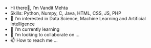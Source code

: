 - Hi there👋, I’m Vandit Mehta
- Skills: Python, Numpy, C, Java, HTML, CSS, JS, PHP
- 👀 I’m interested in Data Science, Machine Learning and Artificial Intelligence
- 🌱 I’m currently learning 
- 💞️ I’m looking to collaborate on ...
- 📫 How to reach me ...

<!---
mehtavandit/mehtavandit is a ✨ special ✨ repository because its `README.md` (this file) appears on your GitHub profile.
You can click the Preview link to take a look at your changes.
--->
